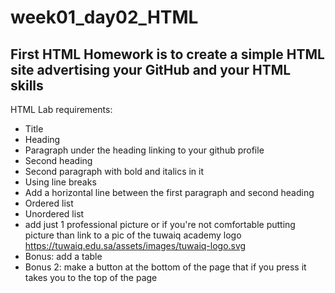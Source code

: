 # week01_day02_HTML
## **First HTML Homework is to create a simple HTML site advertising your GitHub and your HTML skills**
HTML Lab requirements:
- Title
- Heading
- Paragraph under the heading linking to your github profile
- Second heading
- Second paragraph with bold and italics in it
- Using line breaks
- Add a horizontal line between the first paragraph and second heading
- Ordered list
- Unordered list
- add just 1 professional picture or if you're not comfortable putting picture than link to a pic of the tuwaiq academy logo https://tuwaiq.edu.sa/assets/images/tuwaiq-logo.svg
- Bonus: add a table
- Bonus 2: make a button at the bottom of the page that if you press it takes you to the top of the page
